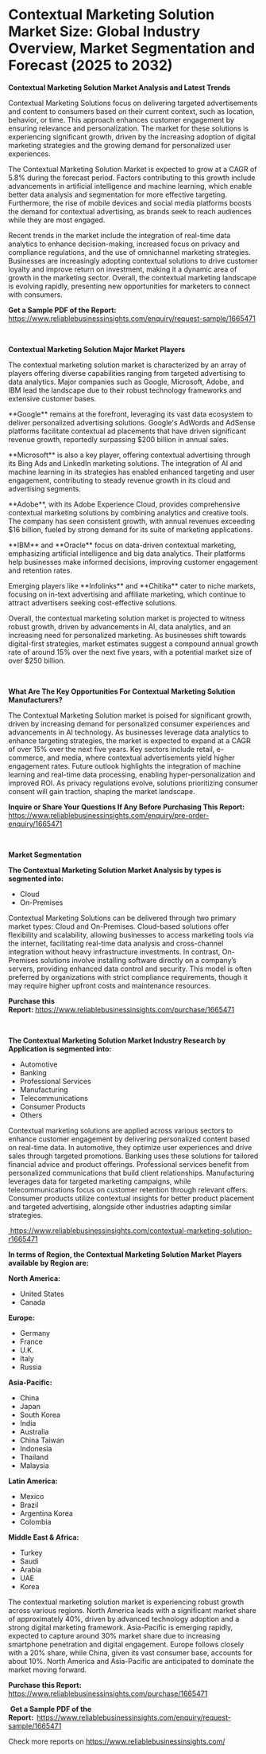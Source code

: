 <p><h1>Contextual Marketing Solution Market Size: Global Industry Overview, Market Segmentation and Forecast (2025 to 2032)</h1></p><p><strong>Contextual Marketing Solution Market Analysis and Latest Trends</strong></p>
<p><p>Contextual Marketing Solutions focus on delivering targeted advertisements and content to consumers based on their current context, such as location, behavior, or time. This approach enhances customer engagement by ensuring relevance and personalization. The market for these solutions is experiencing significant growth, driven by the increasing adoption of digital marketing strategies and the growing demand for personalized user experiences.</p><p>The Contextual Marketing Solution Market is expected to grow at a CAGR of 5.8% during the forecast period. Factors contributing to this growth include advancements in artificial intelligence and machine learning, which enable better data analysis and segmentation for more effective targeting. Furthermore, the rise of mobile devices and social media platforms boosts the demand for contextual advertising, as brands seek to reach audiences while they are most engaged.</p><p>Recent trends in the market include the integration of real-time data analytics to enhance decision-making, increased focus on privacy and compliance regulations, and the use of omnichannel marketing strategies. Businesses are increasingly adopting contextual solutions to drive customer loyalty and improve return on investment, making it a dynamic area of growth in the marketing sector. Overall, the contextual marketing landscape is evolving rapidly, presenting new opportunities for marketers to connect with consumers.</p></p>
<p><strong>Get a Sample PDF of the Report:&nbsp;</strong> <a href="https://www.reliablebusinessinsights.com/enquiry/request-sample/1665471?utm_campaign=2278&utm_medium=2&utm_source=Github&utm_content=ia&utm_term=11032025&utm_id=contextual-marketing-solution">https://www.reliablebusinessinsights.com/enquiry/request-sample/1665471</a></p>
<p>&nbsp;</p>
<p><strong>Contextual Marketing Solution Major Market Players</strong></p>
<p><p>The contextual marketing solution market is characterized by an array of players offering diverse capabilities ranging from targeted advertising to data analytics. Major companies such as Google, Microsoft, Adobe, and IBM lead the landscape due to their robust technology frameworks and extensive customer bases.</p><p>**Google** remains at the forefront, leveraging its vast data ecosystem to deliver personalized advertising solutions. Google's AdWords and AdSense platforms facilitate contextual ad placements that have driven significant revenue growth, reportedly surpassing $200 billion in annual sales.</p><p>**Microsoft** is also a key player, offering contextual advertising through its Bing Ads and LinkedIn marketing solutions. The integration of AI and machine learning in its strategies has enabled enhanced targeting and user engagement, contributing to steady revenue growth in its cloud and advertising segments.</p><p>**Adobe**, with its Adobe Experience Cloud, provides comprehensive contextual marketing solutions by combining analytics and creative tools. The company has seen consistent growth, with annual revenues exceeding $16 billion, fueled by strong demand for its suite of marketing applications.</p><p>**IBM** and **Oracle** focus on data-driven contextual marketing, emphasizing artificial intelligence and big data analytics. Their platforms help businesses make informed decisions, improving customer engagement and retention rates.</p><p>Emerging players like **Infolinks** and **Chitika** cater to niche markets, focusing on in-text advertising and affiliate marketing, which continue to attract advertisers seeking cost-effective solutions.</p><p>Overall, the contextual marketing solution market is projected to witness robust growth, driven by advancements in AI, data analytics, and an increasing need for personalized marketing. As businesses shift towards digital-first strategies, market estimates suggest a compound annual growth rate of around 15% over the next five years, with a potential market size of over $250 billion.</p></p>
<p>&nbsp;</p>
<p><strong>What Are The Key Opportunities For Contextual Marketing Solution Manufacturers?</strong></p>
<p><p>The Contextual Marketing Solution market is poised for significant growth, driven by increasing demand for personalized consumer experiences and advancements in AI technology. As businesses leverage data analytics to enhance targeting strategies, the market is expected to expand at a CAGR of over 15% over the next five years. Key sectors include retail, e-commerce, and media, where contextual advertisements yield higher engagement rates. Future outlook highlights the integration of machine learning and real-time data processing, enabling hyper-personalization and improved ROI. As privacy regulations evolve, solutions prioritizing consumer consent will gain traction, shaping the market landscape.</p></p>
<p><strong>Inquire or Share Your Questions If Any Before Purchasing This Report:</strong> <a href="https://www.reliablebusinessinsights.com/enquiry/pre-order-enquiry/1665471?utm_campaign=2278&utm_medium=2&utm_source=Github&utm_content=ia&utm_term=11032025&utm_id=contextual-marketing-solution">https://www.reliablebusinessinsights.com/enquiry/pre-order-enquiry/1665471</a></p>
<p>&nbsp;</p>
<p><strong>Market Segmentation</strong></p>
<p><strong>The Contextual Marketing Solution Market Analysis by types is segmented into:</strong></p>
<p><ul><li>Cloud</li><li>On-Premises</li></ul></p>
<p><p>Contextual Marketing Solutions can be delivered through two primary market types: Cloud and On-Premises. Cloud-based solutions offer flexibility and scalability, allowing businesses to access marketing tools via the internet, facilitating real-time data analysis and cross-channel integration without heavy infrastructure investments. In contrast, On-Premises solutions involve installing software directly on a company’s servers, providing enhanced data control and security. This model is often preferred by organizations with strict compliance requirements, though it may require higher upfront costs and maintenance resources.</p></p>
<p><strong>Purchase this Report:&nbsp;</strong><a href="https://www.reliablebusinessinsights.com/purchase/1665471?utm_campaign=2278&utm_medium=2&utm_source=Github&utm_content=ia&utm_term=11032025&utm_id=contextual-marketing-solution">https://www.reliablebusinessinsights.com/purchase/1665471</a></p>
<p>&nbsp;</p>
<p><strong>The Contextual Marketing Solution Market Industry Research by Application is segmented into:</strong></p>
<p><ul><li>Automotive</li><li>Banking</li><li>Professional Services</li><li>Manufacturing</li><li>Telecommunications</li><li>Consumer Products</li><li>Others</li></ul></p>
<p><p>Contextual marketing solutions are applied across various sectors to enhance customer engagement by delivering personalized content based on real-time data. In automotive, they optimize user experiences and drive sales through targeted promotions. Banking uses these solutions for tailored financial advice and product offerings. Professional services benefit from personalized communications that build client relationships. Manufacturing leverages data for targeted marketing campaigns, while telecommunications focus on customer retention through relevant offers. Consumer products utilize contextual insights for better product placement and targeted advertising, alongside other industries adapting similar strategies.</p></p>
<p><a href="https://www.reliablebusinessinsights.com/contextual-marketing-solution-r1665471?utm_campaign=2278&utm_medium=2&utm_source=Github&utm_content=ia&utm_term=11032025&utm_id=contextual-marketing-solution">&nbsp;https://www.reliablebusinessinsights.com/contextual-marketing-solution-r1665471</a></p>
<p><strong>In terms of Region, the Contextual Marketing Solution Market Players available by Region are:</strong></p>
<p>
    <p> <strong> North America: </strong>
        <ul>
            <li>United States</li>
            <li>Canada</li>
        </ul>
        </p> 
    <p> <strong> Europe: </strong>
        <ul>
            <li>Germany</li>
            <li>France</li>
            <li>U.K.</li>
            <li>Italy</li>
            <li>Russia</li>
        </ul>
        </p> 
    <p> <strong> Asia-Pacific: </strong>
        <ul>
            <li>China</li>
            <li>Japan</li>
            <li>South Korea</li>
            <li>India</li>
            <li>Australia</li>
            <li>China Taiwan</li>
            <li>Indonesia</li>
            <li>Thailand</li>
            <li>Malaysia</li>
        </ul>
        </p> 
    <p> <strong> Latin America: </strong>
        <ul>
            <li>Mexico</li>
            <li>Brazil</li>
            <li>Argentina Korea</li>
            <li>Colombia</li>
        </ul>
        </p> 
    <p> <strong> Middle East & Africa: </strong>
        <ul>
            <li>Turkey</li>
            <li>Saudi</li>
            <li>Arabia</li>
            <li>UAE</li>
            <li>Korea</li>
        </ul>
    </p>
    </p>
<p><p>The contextual marketing solution market is experiencing robust growth across various regions. North America leads with a significant market share of approximately 40%, driven by advanced technology adoption and a strong digital marketing framework. Asia-Pacific is emerging rapidly, expected to capture around 30% market share due to increasing smartphone penetration and digital engagement. Europe follows closely with a 20% share, while China, given its vast consumer base, accounts for about 10%. North America and Asia-Pacific are anticipated to dominate the market moving forward.</p></p>
<p><strong>Purchase this Report: </strong><a href="https://www.reliablebusinessinsights.com/purchase/1665471?utm_campaign=2278&utm_medium=2&utm_source=Github&utm_content=ia&utm_term=11032025&utm_id=contextual-marketing-solution">https://www.reliablebusinessinsights.com/purchase/1665471</a></p>
<p>&nbsp;<strong>Get a Sample PDF of the Report:&nbsp;&nbsp;</strong><a href="https://www.reliablebusinessinsights.com/enquiry/request-sample/1665471?utm_campaign=2278&utm_medium=2&utm_source=Github&utm_content=ia&utm_term=11032025&utm_id=contextual-marketing-solution">https://www.reliablebusinessinsights.com/enquiry/request-sample/1665471</a></p>
<p><strong></strong></p>
<p>Check more reports on <a href="https://www.reliablebusinessinsights.com/?utm_campaign=2278&utm_medium=2&utm_source=Github&utm_content=ia&utm_term=11032025&utm_id=contextual-marketing-solution">https://www.reliablebusinessinsights.com/</a></p>
